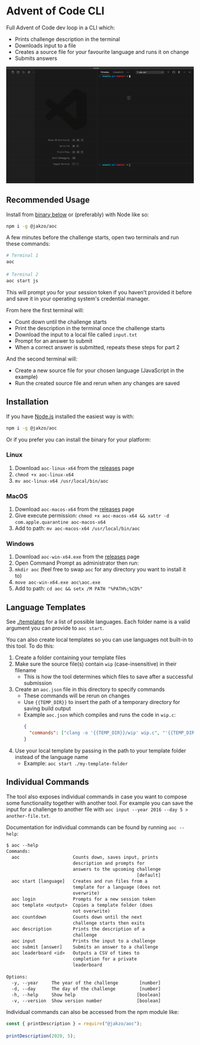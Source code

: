# Advent of Code CLI

Full Advent of Code dev loop in a CLI which:

- Prints challenge description in the terminal
- Downloads input to a file
- Creates a source file for your favourite language and runs it on change
- Submits answers

![aoc demo](./demo.gif)

## Recommended Usage

Install from [binary below](#Installation) or (preferably) with Node like so:

```sh
npm i -g @jakzo/aoc
```

A few minutes before the challenge starts, open two terminals and run these commands:

```sh
# Terminal 1
aoc

# Terminal 2
aoc start js
```

This will prompt you for your session token if you haven't provided it before and save it in your operating system's credential manager.

From here the first terminal will:

- Count down until the challenge starts
- Print the description in the terminal once the challenge starts
- Download the input to a local file called `input.txt`
- Prompt for an answer to submit
- When a correct answer is submitted, repeats these steps for part 2

And the second terminal will:

- Create a new source file for your chosen language (JavaScript in the example)
- Run the created source file and rerun when any changes are saved

## Installation

If you have [Node.js](https://nodejs.org/) installed the easiest way is with:

```sh
npm i -g @jakzo/aoc
```

Or if you prefer you can install the binary for your platform:

### Linux

1. Download `aoc-linux-x64` from the [releases](https://github.com/jakzo/aoc/releases) page
1. `chmod +x aoc-linux-x64`
1. `mv aoc-linux-x64 /usr/local/bin/aoc`

### MacOS

1. Download `aoc-macos-x64` from the [releases](https://github.com/jakzo/aoc/releases) page
1. Give execute permission: `chmod +x aoc-macos-x64 && xattr -d com.apple.quarantine aoc-macos-x64`
1. Add to path: `mv aoc-macos-x64 /usr/local/bin/aoc`

### Windows

1. Download `aoc-win-x64.exe` from the [releases](https://github.com/jakzo/aoc/releases) page
1. Open Command Prompt as administrator then run:
1. `mkdir aoc` (feel free to swap `aoc` for any directory you want to install it to)
1. `move aoc-win-x64.exe aoc\aoc.exe`
1. Add to path: `cd aoc && setx /M PATH "%PATH%;%CD%"`

## Language Templates

See [./templates](./templates) for a list of possible languages. Each folder name is a valid argument you can provide to `aoc start`.

You can also create local templates so you can use languages not built-in to this tool. To do this:

1. Create a folder containing your template files
1. Make sure the source file(s) contain `wip` (case-insensitive) in their filename
   - This is how the tool determines which files to save after a successful submission
1. Create an `aoc.json` file in this directory to specify commands
   - These commands will be rerun on changes
   - Use `{{TEMP_DIR}}` to insert the path of a temporary directory for saving build output
   - Example `aoc.json` which compiles and runs the code in `wip.c`:
     ```json
     {
       "commands": ["clang -o '{{TEMP_DIR}}/wip' wip.c", "'{{TEMP_DIR}}/wip'"]
     }
     ```
1. Use your local template by passing in the path to your template folder instead of the language name
   - Example: `aoc start ./my-template-folder`

## Individual Commands

The tool also exposes individual commands in case you want to compose some functionality together with another tool. For example you can save the input for a challenge to another file with `aoc input --year 2016 --day 5 > another-file.txt`.

Documentation for individual commands can be found by running `aoc --help`:

```
$ aoc --help
Commands:
  aoc                    Counts down, saves input, prints
                         description and prompts for
                         answers to the upcoming challenge
                                                 [default]
  aoc start [language]   Creates and run files from a
                         template for a language (does not
                         overwrite)
  aoc login              Prompts for a new session token
  aoc template <output>  Copies a template folder (does
                         not overwrite)
  aoc countdown          Counts down until the next
                         challenge starts then exits
  aoc description        Prints the description of a
                         challenge
  aoc input              Prints the input to a challenge
  aoc submit [answer]    Submits an answer to a challenge
  aoc leaderboard <id>   Outputs a CSV of times to
                         completion for a private
                         leaderboard

Options:
  -y, --year     The year of the challenge        [number]
  -d, --day      The day of the challenge         [number]
  -h, --help     Show help                       [boolean]
  -v, --version  Show version number             [boolean]
```

Individual commands can also be accessed from the npm module like:

```js
const { printDescription } = require("@jakzo/aoc");

printDescription(2020, 5);
```
